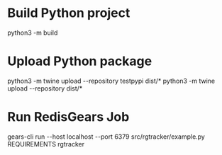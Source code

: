# Build Python project
python3 -m build

# Upload Python package
python3 -m twine upload --repository testpypi dist/*
python3 -m twine upload --repository dist/*

# Run RedisGears Job
gears-cli run --host localhost --port 6379 src/rgtracker/example.py REQUIREMENTS rgtracker